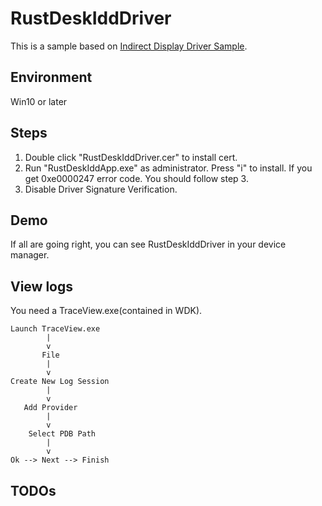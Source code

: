 # RustDeskIddDriver

This is a sample based on [Indirect Display Driver Sample](https://github.com/microsoft/Windows-driver-samples/tree/master/video/IndirectDisplay).

## Environment

Win10 or later

## Steps

1. Double click "RustDeskIddDriver.cer" to install cert.
2. Run "RustDeskIddApp.exe" as administrator.
    Press "i" to install. If you get 0xe0000247 error code. You should follow step 3.
3. Disable Driver Signature Verification.

## Demo

If all are going  right, you can see RustDeskIddDriver in your device manager.

## View logs

You need a TraceView.exe(contained in WDK).

```
Launch TraceView.exe
        |
        v
       File
        |
        v
Create New Log Session
        |
        v
   Add Provider
        |
        v
    Select PDB Path
        |
        v
Ok --> Next --> Finish
```

## TODOs
